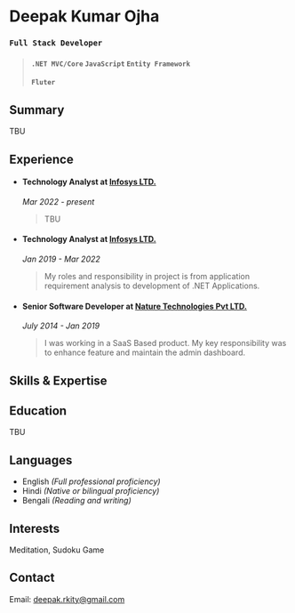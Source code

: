 # Deepak Kumar Ojha 

### `Full Stack Developer`
> #### `.NET MVC/Core` `JavaScript` `Entity Framework`
> #### `Fluter`

## Summary
TBU

## Experience
- #### Technology Analyst at [Infosys LTD.](https://www.infosys.com)
  *Mar 2022 - present*
    > TBU
- #### Technology Analyst at [Infosys LTD.](https://www.infosys.com)
  *Jan 2019 - Mar 2022*
    > My roles and responsibility in project is from application requirement analysis to development of .NET Applications.
- #### Senior Software Developer at [Nature Technologies Pvt LTD.](https://www.natureglobal.com)
  *July 2014 - Jan 2019*
    > I was working in a SaaS Based product. My key responsibility was to enhance feature and maintain the admin dashboard.

## Skills & Expertise


## Education
TBU

## Languages
- English *(Full professional proficiency)*
- Hindi *(Native or bilingual proficiency)*
- Bengali *(Reading and writing)*

## Interests
Meditation, Sudoku Game

## Contact
Email: [deepak.rkity@gmail.com](mailto:deepak.rkity@gmail.com)
